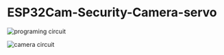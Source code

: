 
# ESP32Cam-Security-Camera-servo


![programing circuit](https://user-images.githubusercontent.com/87257511/126191174-482aeeb0-7de7-49e1-8174-6c39f573dc5f.jpg)


![camera circuit](https://user-images.githubusercontent.com/87257511/126191233-2e6e8572-cc64-41f4-8aea-f5863d81e183.jpg)

